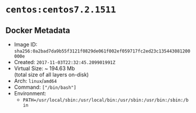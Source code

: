 # `centos:centos7.2.1511`

## Docker Metadata

- Image ID: `sha256:0a2bad7da9b55f3121f0829de061f002ef059717fc2ed23c135443081200000e`
- Created: `2017-11-03T22:32:45.209901991Z`
- Virtual Size: ~ 194.63 Mb  
  (total size of all layers on-disk)
- Arch: `linux`/`amd64`
- Command: `["/bin/bash"]`
- Environment:
  - `PATH=/usr/local/sbin:/usr/local/bin:/usr/sbin:/usr/bin:/sbin:/bin`
